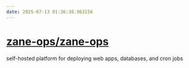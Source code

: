 ```yaml
---
date: 2025-07-13 01:36:38.963156
---
```


# [zane-ops/zane-ops](https://github.com/zane-ops/zane-ops)

self-hosted platform for deploying web apps, databases, and cron jobs